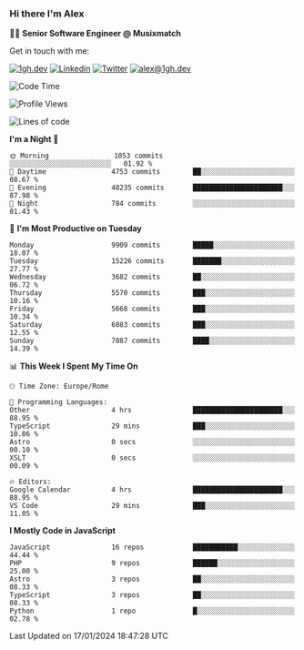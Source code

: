 ### Hi there I'm Alex

👨‍💻 __Senior Software Engineer @ Musixmatch__

Get in touch with me:

[![1gh.dev](https://img.shields.io/static/v1?label=1gh.dev&message=%20&color=red&logo=&style=flat-square&logoColor=white)](https://www.1gh.dev/)
[![Linkedin](https://img.shields.io/static/v1?label=Linkedin&message=%20&color=blue&logo=Linkedin&style=flat-square&logoColor=white)](https://linkedin.com/in/alexghirelli)
[![Twitter](https://img.shields.io/static/v1?label=Twitter&message=%20&color=blue&logo=Twitter&style=flat-square&logoColor=white)](https://twitter.com/alexGhirelli)
[![alex@1gh.dev](https://img.shields.io/static/v1?label=alex@1gh.dev&message=%20&color=red&logo=gmail&style=flat-square&logoColor=white)](mailto:alex@1gh.dev)

<!--START_SECTION:waka-->
![Code Time](http://img.shields.io/badge/Code%20Time-7%2C665%20hrs%2035%20mins-blue)

![Profile Views](http://img.shields.io/badge/Profile%20Views-1-blue)

![Lines of code](https://img.shields.io/badge/From%20Hello%20World%20I%27ve%20Written-25.2%20million%20lines%20of%20code-blue)

**I'm a Night 🦉** 

```text
🌞 Morning                1053 commits        ░░░░░░░░░░░░░░░░░░░░░░░░░   01.92 % 
🌆 Daytime                4753 commits        ██░░░░░░░░░░░░░░░░░░░░░░░   08.67 % 
🌃 Evening                48235 commits       ██████████████████████░░░   87.98 % 
🌙 Night                  784 commits         ░░░░░░░░░░░░░░░░░░░░░░░░░   01.43 % 
```
📅 **I'm Most Productive on Tuesday** 

```text
Monday                   9909 commits        █████░░░░░░░░░░░░░░░░░░░░   18.07 % 
Tuesday                  15226 commits       ███████░░░░░░░░░░░░░░░░░░   27.77 % 
Wednesday                3682 commits        ██░░░░░░░░░░░░░░░░░░░░░░░   06.72 % 
Thursday                 5570 commits        ███░░░░░░░░░░░░░░░░░░░░░░   10.16 % 
Friday                   5668 commits        ███░░░░░░░░░░░░░░░░░░░░░░   10.34 % 
Saturday                 6883 commits        ███░░░░░░░░░░░░░░░░░░░░░░   12.55 % 
Sunday                   7887 commits        ████░░░░░░░░░░░░░░░░░░░░░   14.39 % 
```


📊 **This Week I Spent My Time On** 

```text
🕑︎ Time Zone: Europe/Rome

💬 Programming Languages: 
Other                    4 hrs               ██████████████████████░░░   88.95 % 
TypeScript               29 mins             ███░░░░░░░░░░░░░░░░░░░░░░   10.86 % 
Astro                    0 secs              ░░░░░░░░░░░░░░░░░░░░░░░░░   00.10 % 
XSLT                     0 secs              ░░░░░░░░░░░░░░░░░░░░░░░░░   00.09 % 

🔥 Editors: 
Google Calendar          4 hrs               ██████████████████████░░░   88.95 % 
VS Code                  29 mins             ███░░░░░░░░░░░░░░░░░░░░░░   11.05 % 
```

**I Mostly Code in JavaScript** 

```text
JavaScript               16 repos            ███████████░░░░░░░░░░░░░░   44.44 % 
PHP                      9 repos             ██████░░░░░░░░░░░░░░░░░░░   25.00 % 
Astro                    3 repos             ██░░░░░░░░░░░░░░░░░░░░░░░   08.33 % 
TypeScript               3 repos             ██░░░░░░░░░░░░░░░░░░░░░░░   08.33 % 
Python                   1 repo              █░░░░░░░░░░░░░░░░░░░░░░░░   02.78 % 
```




 Last Updated on 17/01/2024 18:47:28 UTC
<!--END_SECTION:waka-->
